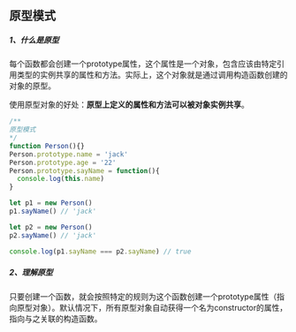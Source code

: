 ## 原型模式

##### 1、什么是原型

每个函数都会创建一个prototype属性，这个属性是一个对象，包含应该由特定引用类型的实例共享的属性和方法。实际上，这个对象就是通过调用构造函数创建的对象的原型。

使用原型对象的好处：**原型上定义的属性和方法可以被对象实例共享**。

```js
/**
原型模式
*/
function Person(){}
Person.prototype.name = 'jack'
Person.prototype.age = '22'
Person.prototype.sayName = function(){
  console.log(this.name)
}

let p1 = new Person()
p1.sayName() // 'jack'

let p2 = new Person()
p2.sayName() // 'jack'

console.log(p1.sayName === p2.sayName) // true
```



##### 2、理解原型

只要创建一个函数，就会按照特定的规则为这个函数创建一个prototype属性（指向原型对象）。默认情况下，所有原型对象自动获得一个名为constructor的属性，指向与之关联的构造函数。